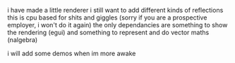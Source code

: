 i have made a little renderer
i still want to add different kinds of reflections
this is cpu based for shits and giggles (sorry if you are a prospective employer, i won't do it again)
the only dependancies are something to show the rendering (egui) and something to represent and do vector maths (nalgebra)

i will add some demos when im more awake
